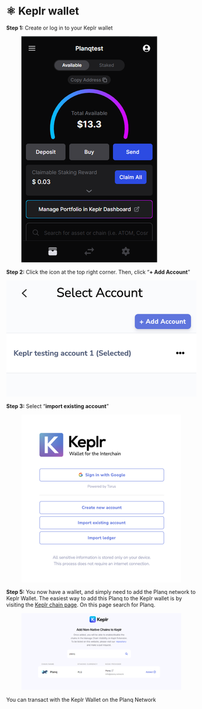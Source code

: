 # ⚛ Keplr wallet

**Step 1:** Create or log in to your Keplr wallet

<figure><img src="../.gitbook/assets/image (3).png" alt=""><figcaption></figcaption></figure>

**Step 2:** Click the icon at the top right corner. Then, click “**+ Add Account**”

![](../.gitbook/assets/terra2.png)

**Step 3:** Select “**import existing account**”

<figure><img src="../.gitbook/assets/terra3.png" alt=""><figcaption></figcaption></figure>

**Step 5:** You now have a wallet, and simply need to add the Planq network to Keplr Wallet. The easiest way to add this Planq to the Keplr wallet is by visiting the [Keplr chain page](https://chains.keplr.app/). On this page search for Planq.

<figure><img src="../.gitbook/assets/image (4).png" alt=""><figcaption></figcaption></figure>



You can transact with the Keplr Wallet on the Planq Network
